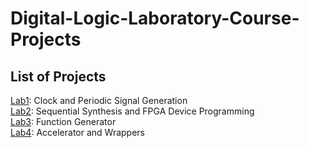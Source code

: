 # Digital-Logic-Laboratory-Course-Projects

## List of Projects
[Lab1](https://github.com/mohammadhasanloo/Digital-Logic-Laboratory-Course-Projects/tree/main/Lab1): Clock and Periodic Signal Generation<br/>
[Lab2](https://github.com/mohammadhasanloo/Digital-Logic-Laboratory-Course-Projects/tree/main/Lab2): Sequential Synthesis and FPGA Device
Programming<br/>
[Lab3](https://github.com/mohammadhasanloo/Digital-Logic-Laboratory-Course-Projects/tree/main/Lab3): Function Generator<br/>
[Lab4](https://github.com/mohammadhasanloo/Digital-Logic-Laboratory-Course-Projects/tree/main/Lab4): Accelerator and Wrappers<br/>
